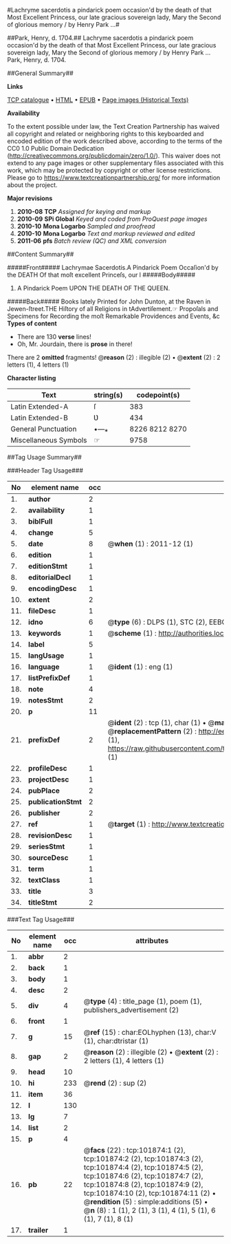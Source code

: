 #Lachryme sacerdotis a pindarick poem occasion'd by the death of that Most Excellent Princess, our late gracious sovereign lady, Mary the Second of glorious memory / by Henry Park ...#

##Park, Henry, d. 1704.##
Lachryme sacerdotis a pindarick poem occasion'd by the death of that Most Excellent Princess, our late gracious sovereign lady, Mary the Second of glorious memory / by Henry Park ...
Park, Henry, d. 1704.

##General Summary##

**Links**

[TCP catalogue](http://www.ota.ox.ac.uk/tcp/)  • 
[HTML](http://tei.it.ox.ac.uk/tcp/Texts-HTML/free/A55/A55969.html)  • 
[EPUB](http://tei.it.ox.ac.uk/tcp/Texts-EPUB/free/A55/A55969.epub) • 
[Page images (Historical Texts)](https://historicaltexts.jisc.ac.uk/eebo-13798415e)

**Availability**

To the extent possible under law, the Text Creation Partnership has waived all copyright and related or neighboring rights to this keyboarded and encoded edition of the work described above, according to the terms of the CC0 1.0 Public Domain Dedication (http://creativecommons.org/publicdomain/zero/1.0/). This waiver does not extend to any page images or other supplementary files associated with this work, which may be protected by copyright or other license restrictions. Please go to https://www.textcreationpartnership.org/ for more information about the project.

**Major revisions**

1. __2010-08__ __TCP__ *Assigned for keying and markup*
1. __2010-09__ __SPi Global__ *Keyed and coded from ProQuest page images*
1. __2010-10__ __Mona Logarbo__ *Sampled and proofread*
1. __2010-10__ __Mona Logarbo__ *Text and markup reviewed and edited*
1. __2011-06__ __pfs__ *Batch review (QC) and XML conversion*

##Content Summary##

#####Front#####
Lachrymae Sacerdotis.A Pindarick Poem Occaſion'd by the DEATH Of that moſt excellent Princeſs, our l
#####Body#####

1. A Pindarick Poem UPON THE DEATH OF THE QUEEN.

#####Back#####
Books lately Printed for John Dunton, at the Raven in Jewen-ſtreet.THE Hiſtory of all Religions in tAdvertiſement.☞ Propoſals and Specimens for Recording the moſt Remarkable Providences and Events, &c
**Types of content**

  * There are 130 **verse** lines!
  * Oh, Mr. Jourdain, there is **prose** in there!

There are 2 **omitted** fragments! 
 @__reason__ (2) : illegible (2)  •  @__extent__ (2) : 2 letters (1), 4 letters (1)

**Character listing**


|Text|string(s)|codepoint(s)|
|---|---|---|
|Latin Extended-A|ſ|383|
|Latin Extended-B|Ʋ|434|
|General Punctuation|•—⁎|8226 8212 8270|
|Miscellaneous Symbols|☞|9758|

##Tag Usage Summary##

###Header Tag Usage###

|No|element name|occ|attributes|
|---|---|---|---|
|1.|__author__|2||
|2.|__availability__|1||
|3.|__biblFull__|1||
|4.|__change__|5||
|5.|__date__|8| @__when__ (1) : 2011-12 (1)|
|6.|__edition__|1||
|7.|__editionStmt__|1||
|8.|__editorialDecl__|1||
|9.|__encodingDesc__|1||
|10.|__extent__|2||
|11.|__fileDesc__|1||
|12.|__idno__|6| @__type__ (6) : DLPS (1), STC (2), EEBO-CITATION (1), OCLC (1), VID (1)|
|13.|__keywords__|1| @__scheme__ (1) : http://authorities.loc.gov/ (1)|
|14.|__label__|5||
|15.|__langUsage__|1||
|16.|__language__|1| @__ident__ (1) : eng (1)|
|17.|__listPrefixDef__|1||
|18.|__note__|4||
|19.|__notesStmt__|2||
|20.|__p__|11||
|21.|__prefixDef__|2| @__ident__ (2) : tcp (1), char (1)  •  @__matchPattern__ (2) : ([0-9\-]+):([0-9IVX]+) (1), (.+) (1)  •  @__replacementPattern__ (2) : http://eebo.chadwyck.com/downloadtiff?vid=$1&page=$2 (1), https://raw.githubusercontent.com/textcreationpartnership/Texts/master/tcpchars.xml#$1 (1)|
|22.|__profileDesc__|1||
|23.|__projectDesc__|1||
|24.|__pubPlace__|2||
|25.|__publicationStmt__|2||
|26.|__publisher__|2||
|27.|__ref__|1| @__target__ (1) : http://www.textcreationpartnership.org/docs/. (1)|
|28.|__revisionDesc__|1||
|29.|__seriesStmt__|1||
|30.|__sourceDesc__|1||
|31.|__term__|1||
|32.|__textClass__|1||
|33.|__title__|3||
|34.|__titleStmt__|2||


###Text Tag Usage###

|No|element name|occ|attributes|
|---|---|---|---|
|1.|__abbr__|2||
|2.|__back__|1||
|3.|__body__|1||
|4.|__desc__|2||
|5.|__div__|4| @__type__ (4) : title_page (1), poem (1), publishers_advertisement (2)|
|6.|__front__|1||
|7.|__g__|15| @__ref__ (15) : char:EOLhyphen (13), char:V (1), char:dtristar (1)|
|8.|__gap__|2| @__reason__ (2) : illegible (2)  •  @__extent__ (2) : 2 letters (1), 4 letters (1)|
|9.|__head__|10||
|10.|__hi__|233| @__rend__ (2) : sup (2)|
|11.|__item__|36||
|12.|__l__|130||
|13.|__lg__|7||
|14.|__list__|2||
|15.|__p__|4||
|16.|__pb__|22| @__facs__ (22) : tcp:101874:1 (2), tcp:101874:2 (2), tcp:101874:3 (2), tcp:101874:4 (2), tcp:101874:5 (2), tcp:101874:6 (2), tcp:101874:7 (2), tcp:101874:8 (2), tcp:101874:9 (2), tcp:101874:10 (2), tcp:101874:11 (2)  •  @__rendition__ (5) : simple:additions (5)  •  @__n__ (8) : 1 (1), 2 (1), 3 (1), 4 (1), 5 (1), 6 (1), 7 (1), 8 (1)|
|17.|__trailer__|1||
